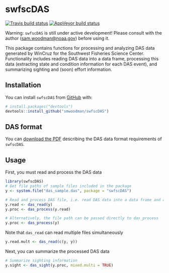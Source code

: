 
<!-- README.md is generated from README.Rmd. Please edit that file -->

# swfscDAS

<!-- badges: start -->

[![Travis build
status](https://travis-ci.com/smwoodman/swfscDAS.svg?branch=master)](https://travis-ci.com/smwoodman/swfscDAS)
[![AppVeyor build
status](https://ci.appveyor.com/api/projects/status/github/smwoodman/swfscDAS?branch=master&svg=true)](https://ci.appveyor.com/project/smwoodman/swfscDAS)
<!-- badges: end -->

Warning: `swfscDAS` is still under active development\! Please consult
with the author (<sam.woodman@noaa.gov>) before using it.

This package contains functions for processing and analyzing DAS data
generated by WinCruz for the Southwest Fisheries Science Center.
Functionality includes reading DAS data into a data frame, processing
this data (extracting state and condition information for each DAS
event), and summarizing sighting and (soon) effort information.

## Installation

You can install `swfscDAS` from [GitHub](https://github.com) with:

``` r
# install.packages("devtools")
devtools::install_github("smwoodman/swfscDAS")
```

## DAS format

You can [download the
PDF](https://github.com/smwoodman/swfscDAS/blob/master/inst/DAS_Format.pdf)
describing the DAS data format requirements of `swfscDAS`.

## Usage

First, you must read and process the DAS data

``` r
library(swfscDAS)
# Get file paths of sample files included in the package
y <- system.file("das_sample.das", package = "swfscDAS")

# Read and process DAS file, i.e. read DAS data into a data frame and add info columns
y.read <- das_read(y)
y.proc <- das_process(y.read)

# Alternatively, the file path can be passed directly to das_process
y.proc <- das_process(y)
```

Note that `das_read` can read multiple files simultaneously

``` r
y.read.mult <- das_read(c(y, y))
```

Next, you can summarize the processed DAS data

``` r
# Summarize sighting information
y.sight <- das_sight(y.proc, mixed.multi = TRUE)
```
